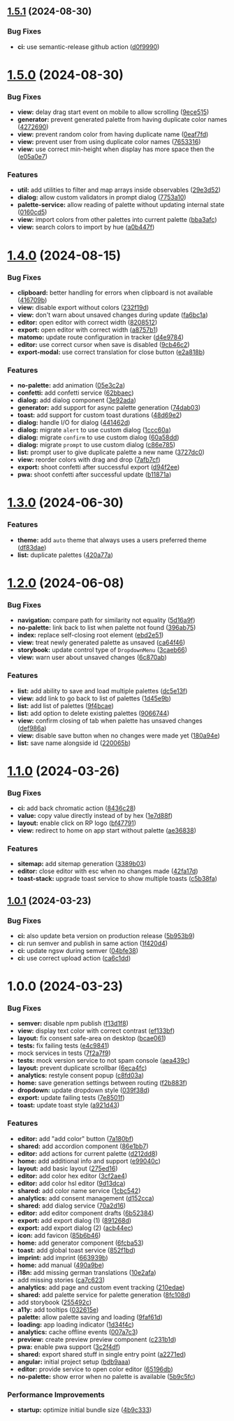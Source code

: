 ## [1.5.1](https://github.com/pawcoding/Rainbow-Palette/compare/v1.5.0...v1.5.1) (2024-08-30)


### Bug Fixes

* **ci:** use semantic-release github action ([d0f9990](https://github.com/pawcoding/Rainbow-Palette/commit/d0f9990a7f2c0c513eee12e5cc845c6489c43ab2))

# [1.5.0](https://github.com/pawcoding/Rainbow-Palette/compare/v1.4.0...v1.5.0) (2024-08-30)


### Bug Fixes

* **view:** delay drag start event on mobile to allow scrolling ([9ece515](https://github.com/pawcoding/Rainbow-Palette/commit/9ece5157ebd0da4e3b7ddb35ebfd0c489a91240c))
* **generator:** prevent generated palette from having duplicate color names ([4272690](https://github.com/pawcoding/Rainbow-Palette/commit/4272690682e9f89344c1d512f770466939c1a52c))
* **view:** prevent random color from having duplicate name ([0eaf7fd](https://github.com/pawcoding/Rainbow-Palette/commit/0eaf7fd4d4eec669d1e9ca03e519b194842da20c))
* **view:** prevent user from using duplicate color names ([7653316](https://github.com/pawcoding/Rainbow-Palette/commit/76533169b735315894c9832f75cf600a0e23e6eb))
* **view:** use correct min-height when display has more space then the ([e05a0e7](https://github.com/pawcoding/Rainbow-Palette/commit/e05a0e79d7c315ea3ae0b415a890df7daa3a2ca6))


### Features

* **util:** add utilities to filter and map arrays inside observables ([29e3d52](https://github.com/pawcoding/Rainbow-Palette/commit/29e3d52bfd41f433c9492a2f9449d3816734f798))
* **dialog:** allow custom validators in prompt dialog ([7753a10](https://github.com/pawcoding/Rainbow-Palette/commit/7753a10318c7d89fc6af32d2263d054d8bb51290))
* **palette-service:** allow reading of palette without updating internal state ([0160cd5](https://github.com/pawcoding/Rainbow-Palette/commit/0160cd5ffd9e65c2f5603981ea739b98ff6e388a))
* **view:** import colors from other palettes into current palette ([bba3afc](https://github.com/pawcoding/Rainbow-Palette/commit/bba3afc881e8f504e0d98556bd026b1a2faffbbc))
* **view:** search colors to import by hue ([a0b447f](https://github.com/pawcoding/Rainbow-Palette/commit/a0b447f984b2c0fdf29a5e9e975c2b3c88667990))

# [1.4.0](https://github.com/pawcoding/Rainbow-Palette/compare/v1.3.0...v1.4.0) (2024-08-15)


### Bug Fixes

* **clipboard:** better handling for errors when clipboard is not available ([416709b](https://github.com/pawcoding/Rainbow-Palette/commit/416709b07a769820a33b6f067d8da80396494e0e))
* **view:** disable export without colors ([232f19d](https://github.com/pawcoding/Rainbow-Palette/commit/232f19d3a2517392a2be4dd689f3e53608a7cf0f))
* **view:** don't warn about unsaved changes during update ([fa6bc1a](https://github.com/pawcoding/Rainbow-Palette/commit/fa6bc1aa2d089cb3bdaf3d82a18591d499f2f1ee))
* **editor:** open editor with correct width ([8208512](https://github.com/pawcoding/Rainbow-Palette/commit/8208512a9304abdb89beb288a55d83876fd6ea17))
* **export:** open editor with correct width ([a8757b1](https://github.com/pawcoding/Rainbow-Palette/commit/a8757b19ee74a09bccfcc2ec7347dad3e985cbdf))
* **matomo:** update route configuration in tracker ([d4e9784](https://github.com/pawcoding/Rainbow-Palette/commit/d4e97841f61d6c2a1c375f2da4b76e316346d394))
* **editor:** use correct cursor when save is disabled ([9cb46c2](https://github.com/pawcoding/Rainbow-Palette/commit/9cb46c2eb0a4ad7bdf29bb5861f7df4a34ad87aa))
* **export-modal:** use correct translation for close button ([e2a818b](https://github.com/pawcoding/Rainbow-Palette/commit/e2a818b542c8c1bbb5f4bb120d18530ac25ef70b))


### Features

* **no-palette:** add animation ([05e3c2a](https://github.com/pawcoding/Rainbow-Palette/commit/05e3c2a66b9d7758dad1293f73f3d6cc8e770c86))
* **confetti:** add confetti service ([62bbaec](https://github.com/pawcoding/Rainbow-Palette/commit/62bbaec706e132a8c296414188cac5613e0b0a62))
* **dialog:** add dialog component ([3e92ada](https://github.com/pawcoding/Rainbow-Palette/commit/3e92adab83ea9260b6ab5fb8bd58ec61534a7889))
* **generator:** add support for async palette generation ([74dab03](https://github.com/pawcoding/Rainbow-Palette/commit/74dab03d407e0cce6548da6e8fc7ac3213dd32f7))
* **toast:** add support for custom toast durations ([48d69e2](https://github.com/pawcoding/Rainbow-Palette/commit/48d69e262655e16d44928eb0bbfda9d0ae794431))
* **dialog:** handle I/O for dialog ([441462d](https://github.com/pawcoding/Rainbow-Palette/commit/441462d2c32428e563c957a0092698b54d2a3754))
* **dialog:** migrate `alert` to use custom dialog ([1ccc60a](https://github.com/pawcoding/Rainbow-Palette/commit/1ccc60adc93b24f3b31011086aedda3aca002851))
* **dialog:** migrate `confirm` to use custom dialog ([60a58dd](https://github.com/pawcoding/Rainbow-Palette/commit/60a58dd9bc4615b4c47a9f813cb658c64bdd4e28))
* **dialog:** migrate `prompt` to use custom dialog ([c86e785](https://github.com/pawcoding/Rainbow-Palette/commit/c86e785f476b24ea6070f4789a98f004c7aad9b2))
* **list:** prompt user to give duplicate palette a new name ([3727dc0](https://github.com/pawcoding/Rainbow-Palette/commit/3727dc05a329ab21daa76418f2ab539acacf1380))
* **view:** reorder colors with drag and drop ([7afb7cf](https://github.com/pawcoding/Rainbow-Palette/commit/7afb7cf9fcf7f2d1ca712cae075d31fc5ddba4f4))
* **export:** shoot confetti after successful export ([d94f2ee](https://github.com/pawcoding/Rainbow-Palette/commit/d94f2ee933a29e191c0faf5214a27608c6697316))
* **pwa:** shoot confetti after successful update ([b11871a](https://github.com/pawcoding/Rainbow-Palette/commit/b11871ab550f96c3095067eec32cc54c273675e7))

# [1.3.0](https://github.com/pawcoding/rainbow-palette/compare/v1.2.0...v1.3.0) (2024-06-30)


### Features

* **theme:** add `auto` theme that always uses a users preferred theme ([df83dae](https://github.com/pawcoding/rainbow-palette/commit/df83daec14da465bc6662edda00e9df8843a1786))
* **list:** duplicate palettes ([420a77a](https://github.com/pawcoding/rainbow-palette/commit/420a77ae2080e6aba8c43a6f43187a53aeb6ed41))

# [1.2.0](https://github.com/pawcoding/rainbow-palette/compare/v1.1.0...v1.2.0) (2024-06-08)


### Bug Fixes

* **navigation:** compare path for similarity not equality ([5d16a9f](https://github.com/pawcoding/rainbow-palette/commit/5d16a9ffbe29caf36feddbeac0e151bcc26d009f))
* **no-palette:** link back to list when palette not found ([396ab75](https://github.com/pawcoding/rainbow-palette/commit/396ab75ff6b620e47018afe770b4bf24abccec56))
* **index:** replace self-closing root element ([ebd2e51](https://github.com/pawcoding/rainbow-palette/commit/ebd2e518532e96c226a0e415fac6911f6aad60d2))
* **view:** treat newly generated palette as unsaved ([ca64f46](https://github.com/pawcoding/rainbow-palette/commit/ca64f46724a685ef635902875ae6eab8c468b279))
* **storybook:** update control type of `DropdownMenu` ([3caeb66](https://github.com/pawcoding/rainbow-palette/commit/3caeb668afdcf1d6c0e759d60ddbb6f88aea93d8))
* **view:** warn user about unsaved changes ([6c870ab](https://github.com/pawcoding/rainbow-palette/commit/6c870ab6219ecf0b8b4697232580d1a7de2d4ab4))


### Features

* **list:** add ability to save and load multiple palettes ([dc5e13f](https://github.com/pawcoding/rainbow-palette/commit/dc5e13fb5d2ac9af90716a409e1df862d26ea82f))
* **view:** add link to go back to list of palettes ([1d45e9b](https://github.com/pawcoding/rainbow-palette/commit/1d45e9bf57b7fbd6f5ccf77128a05f6bc73c4564))
* **list:** add list of palettes ([9f4bcae](https://github.com/pawcoding/rainbow-palette/commit/9f4bcae3abf3d42a9167ba6d6d35c3b5bd8841ce))
* **list:** add option to delete existing palettes ([9066744](https://github.com/pawcoding/rainbow-palette/commit/9066744e5f5998d277cfe704f87f2183406a2b0d))
* **view:** confirm closing of tab when palette has unsaved changes ([def986a](https://github.com/pawcoding/rainbow-palette/commit/def986ae8362ef352ecea5f074663a888654eacd))
* **view:** disable save button when no changes were made yet ([180a94e](https://github.com/pawcoding/rainbow-palette/commit/180a94eecae3f6b5f395eae74567c65b03b32fea))
* **list:** save name alongside id ([220065b](https://github.com/pawcoding/rainbow-palette/commit/220065bab91f4fcf299d81905842ba35b14d0d1d))

# [1.1.0](https://github.com/pawcoding/rainbow-palette/compare/v1.0.1...v1.1.0) (2024-03-26)


### Bug Fixes

* **ci:** add back chromatic action ([8436c28](https://github.com/pawcoding/rainbow-palette/commit/8436c2861199cabe154eaa7b69cf97eaf7f50761))
* **value:** copy value directly instead of by hex ([1e7d88f](https://github.com/pawcoding/rainbow-palette/commit/1e7d88f2e653737de03dd0914a1ea09fb4d74324))
* **layout:** enable click on RP logo ([bf47791](https://github.com/pawcoding/rainbow-palette/commit/bf477913eee2c6e2c41ed444b8a612a7a3361473))
* **view:** redirect to home on app start without palette ([ae36838](https://github.com/pawcoding/rainbow-palette/commit/ae368382fa4980e95b5059b31b973ee0e78c488c))


### Features

* **sitemap:** add sitemap generation ([3389b03](https://github.com/pawcoding/rainbow-palette/commit/3389b03abbcd9bf8eb242b0a837381f27393b136))
* **editor:** close editor with esc when no changes made ([42fa17d](https://github.com/pawcoding/rainbow-palette/commit/42fa17d2f1ce428eb3b53378a0c3122f089c0bec))
* **toast-stack:** upgrade toast service to show multiple toasts ([c5b38fa](https://github.com/pawcoding/rainbow-palette/commit/c5b38fa15289d5619fd9e928c82c7e120465dd8d))

## [1.0.1](https://github.com/pawcoding/rainbow-palette/compare/v1.0.0...v1.0.1) (2024-03-23)


### Bug Fixes

* **ci:** also update beta version on production release ([5b953b9](https://github.com/pawcoding/rainbow-palette/commit/5b953b943b126134dfa8e978cca0a182e265df4c))
* **ci:** run semver and publish in same action ([1f420d4](https://github.com/pawcoding/rainbow-palette/commit/1f420d44b0ba2b5bda9732f67c2d9c65eeb0044c))
* **ci:** update ngsw during semver ([04bfe38](https://github.com/pawcoding/rainbow-palette/commit/04bfe380d700a10c34335e386e8c1f51d546b2df))
* **ci:** use correct upload action ([ca6c1dd](https://github.com/pawcoding/rainbow-palette/commit/ca6c1ddab83dc9b2dff91de4eab332c25f62507b))

# 1.0.0 (2024-03-23)


### Bug Fixes

* **semver:** disable npm publish ([f13d1f8](https://github.com/pawcoding/rainbow-palette/commit/f13d1f8ce23161a0acbc09dbf9eadea61dc0178d))
* **view:** display text color with correct contrast ([ef133bf](https://github.com/pawcoding/rainbow-palette/commit/ef133bffcdf114075c06ea4aab9b5567f33eb7d0))
* **layout:** fix consent safe-area on desktop ([bcae061](https://github.com/pawcoding/rainbow-palette/commit/bcae06137bb26afb7fed357921a29cd572ac1018))
* **tests:** fix failing tests ([e4c9841](https://github.com/pawcoding/rainbow-palette/commit/e4c9841bf8814f1b287d563ebb31960622197b07))
* mock services in tests ([7f2a7f9](https://github.com/pawcoding/rainbow-palette/commit/7f2a7f9ef90cc2751d0f56a7bcba5cb75b97776f))
* **tests:** mock version service to not spam console ([aea439c](https://github.com/pawcoding/rainbow-palette/commit/aea439c9de1d4555cbf918bb7bcde3cbdc6623c3))
* **layout:** prevent duplicate scrollbar ([6eca4fc](https://github.com/pawcoding/rainbow-palette/commit/6eca4fc66d2bb45ec6008fb07128a6f06bf1f7d1))
* **analytics:** restyle consent popup ([c8fd03a](https://github.com/pawcoding/rainbow-palette/commit/c8fd03a5bb9aa52518e28eaa93a28a17d151636a))
* **home:** save generation settings between routing ([f2b883f](https://github.com/pawcoding/rainbow-palette/commit/f2b883f50616febce7fb0508d9b519938b8a6676))
* **dropdown:** update dropdown style ([039f38d](https://github.com/pawcoding/rainbow-palette/commit/039f38deaab8ad4f1769a657f4ce24c818276e69))
* **export:** update failing tests ([7e8501f](https://github.com/pawcoding/rainbow-palette/commit/7e8501fc1faa3b98d30f0e14704a808e9f3e39de))
* **toast:** update toast style ([a921d43](https://github.com/pawcoding/rainbow-palette/commit/a921d43a03cfb7a5b34e9208af95361f47544fd1))


### Features

* **editor:** add "add color" button ([7a180bf](https://github.com/pawcoding/rainbow-palette/commit/7a180bf757f0dd79d89105aedbde5f2cfee3c1cb))
* **shared:** add accordion component ([86e1bb7](https://github.com/pawcoding/rainbow-palette/commit/86e1bb763f952421296438d4cb4cef8e403936b8))
* **editor:** add actions for current palette ([d212dd8](https://github.com/pawcoding/rainbow-palette/commit/d212dd88a2d0c723e732c6d80c7c87a019842ee4))
* **home:** add additional info and support ([e99040c](https://github.com/pawcoding/rainbow-palette/commit/e99040c1a1003a60e7f6e502cbea31cad1015b00))
* **layout:** add basic layout ([275ed16](https://github.com/pawcoding/rainbow-palette/commit/275ed1670886f1da3bfef55ea30bbd8cb25b052b))
* **editor:** add color hex editor ([3cf2ae4](https://github.com/pawcoding/rainbow-palette/commit/3cf2ae44395f8ba2906b8284cfc34ba3a0fd595c))
* **editor:** add color hsl editor ([9d13dca](https://github.com/pawcoding/rainbow-palette/commit/9d13dca0ac66f1fe4781695684b9c1eb004a93fc))
* **shared:** add color name service ([1cbc542](https://github.com/pawcoding/rainbow-palette/commit/1cbc5428a434fc6859593624b68e0deee42ec89f))
* **analytics:** add consent management ([d152cca](https://github.com/pawcoding/rainbow-palette/commit/d152ccaf87d72940135db0faf1a7cfb1ab03d355))
* **shared:** add dialog service ([70a2d16](https://github.com/pawcoding/rainbow-palette/commit/70a2d161f26206ea5b2484b0e587e983e4596cdc))
* **editor:** add editor component drafts ([6b52384](https://github.com/pawcoding/rainbow-palette/commit/6b52384ea140b82a772a771b627bbe4e5a32af6d))
* **export:** add export dialog (1) ([891268d](https://github.com/pawcoding/rainbow-palette/commit/891268df01d5e1a61c1eb0aeea1e3d4f0d2bae22))
* **export:** add export dialog (2) ([acb44ec](https://github.com/pawcoding/rainbow-palette/commit/acb44ec51eda3e97cbb0a8ed198f5c3891318b2a))
* **icon:** add favicon ([85b6b46](https://github.com/pawcoding/rainbow-palette/commit/85b6b468cbcbd49d1d56659bee67a917415b4bb1))
* **home:** add generator component ([6fcba53](https://github.com/pawcoding/rainbow-palette/commit/6fcba533911ce6fa3645592fb91333f8058e533c))
* **toast:** add global toast service ([852f1bd](https://github.com/pawcoding/rainbow-palette/commit/852f1bd7b792a90565f933cbba31a0cac941f369))
* **imprint:** add imprint ([663939b](https://github.com/pawcoding/rainbow-palette/commit/663939b8a5dd41dbd40e92c4b1016c7ce061d872))
* **home:** add manual ([490a9be](https://github.com/pawcoding/rainbow-palette/commit/490a9bebd7c4f6c6eddc6d6c0eda3c6222e1adcd))
* **i18n:** add missing german translations ([10e2afa](https://github.com/pawcoding/rainbow-palette/commit/10e2afa997a985e1419c7011a74490cc4ffffb6b))
* add missing stories ([ca7c623](https://github.com/pawcoding/rainbow-palette/commit/ca7c6238d1d4b24c811746ac7bf2286059fb62bf))
* **analytics:** add page and custom event tracking ([210edae](https://github.com/pawcoding/rainbow-palette/commit/210edae94f8c3f93bfdd8e8ac1d5cf6fccf7ec16))
* **shared:** add palette service for palette generation ([8fc108d](https://github.com/pawcoding/rainbow-palette/commit/8fc108d7d6948dee3cef6f01af9c6b7443c4dab2))
* add storybook ([255492c](https://github.com/pawcoding/rainbow-palette/commit/255492cd95a853f46155ad6a42d3d63582057410))
* **a11y:** add tooltips ([032615e](https://github.com/pawcoding/rainbow-palette/commit/032615e7bfae12d74f825781a6abc5c3f2333194))
* **palette:** allow palette saving and loading ([9faf61d](https://github.com/pawcoding/rainbow-palette/commit/9faf61d6abd42e48a9444b17ac8457646a2206c0))
* **loading:** app loading indicator ([1d34f4c](https://github.com/pawcoding/rainbow-palette/commit/1d34f4c5d80d07db89123453a354126ed2a80754))
* **analytics:** cache offline events ([007a7c3](https://github.com/pawcoding/rainbow-palette/commit/007a7c3f27304fe2ee40e632262c7079b42ef120))
* **preview:** create preview preview component ([c231b1d](https://github.com/pawcoding/rainbow-palette/commit/c231b1d2396a76f7b95a5ed70bcd92164a32acda))
* **pwa:** enable pwa support ([3c2f4df](https://github.com/pawcoding/rainbow-palette/commit/3c2f4dfc835bffd21cdd4ae57d57056e10ae54e2))
* **shared:** export shared stuff in single entry point ([a2271ed](https://github.com/pawcoding/rainbow-palette/commit/a2271ed300d7f523c93c8523c73a048b7ad5f940))
* **angular:** initial project setup ([bdb9aaa](https://github.com/pawcoding/rainbow-palette/commit/bdb9aaa3a8d16a990034c34ce2940a03ae10ee6e))
* **editor:** provide service to open color editor ([65196db](https://github.com/pawcoding/rainbow-palette/commit/65196db5541e8daf9073d5a97cfbaa949eda47a2))
* **no-palette:** show error when no palette is available ([5b9c5fc](https://github.com/pawcoding/rainbow-palette/commit/5b9c5fccd1e36e2dd107387f73170a667e08e456))


### Performance Improvements

* **startup:** optimize initial bundle size ([4b9c333](https://github.com/pawcoding/rainbow-palette/commit/4b9c333bcb962c49e7ea0c05fb05e1287c1d882e))

